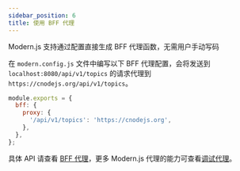 ```yaml
---
sidebar_position: 6
title: 使用 BFF 代理
---
```


Modern.js 支持通过配置直接生成 BFF 代理函数，无需用户手动写码

在 `modern.config.js` 文件中编写以下 BFF 代理配置，会将发送到 `localhost:8080/api/v1/topics` 的请求代理到 `https://cnodejs.org/api/v1/topics`。

```javascript title=modern.config.js
module.exports = {
  bff: {
    proxy: {
      '/api/v1/topics': 'https://cnodejs.org',
    },
  },
};
```

具体 API 请查看 [BFF 代理](/docs/apis/config/bff/proxy)，更多 Modern.js 代理的能力可查看[调试代理](/docs/guides/usages/debug/proxy-and-mock)。
